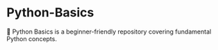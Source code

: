 # Python-Basics
🚀 Python Basics  is a beginner-friendly repository covering fundamental Python concepts.
